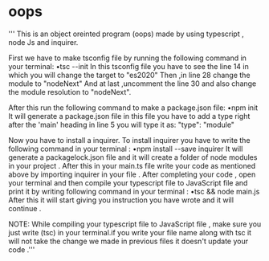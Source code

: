 
# oops

''' This is an object oreinted program (oops) made by using typescript , node Js and inquirer.

First we have to make tsconfig file by running the following command in your terminal:
•tsc --init
In this tsconfig file you have to see the line 14 in which you will change the target to "es2020"
Then ,in line 28 change the module to "nodeNext"
And at last ,uncomment the line 30 and also change the module resolution to "nodeNext".

After this run the following command to make a package.json file:
•npm init
It will generate a package.json file in this file you have to add a type right after the 'main' heading in line 5 you will type it as:
"type": "module"

Now you have to install a inquirer.
To install inquirer you have to write the following command in your terminal :
•npm install --save inquirer
It will generate a packagelock.json file and it will create a folder of node modules in your project .
After this in your main.ts file write your code as mentioned above by importing inquirer in your file .
After completing your code , open your terminal and then compile your typescript file to JavaScript file and print it by writing following command in your terminal :
•tsc && node main.js
After this it will start giving you instruction you have wrote and it will continue .


NOTE:
While compiling your typescript file to JavaScript file , make sure you just write (tsc) in your terminal.if you write your file name along with tsc it will not take the change we made in previous files it doesn't update your code .''' 